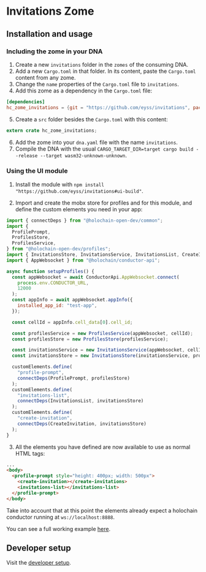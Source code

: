 # Invitations Zome
## Installation and usage

### Including the zome in your DNA

1. Create a new `invitations` folder in the `zomes` of the consuming DNA.
2. Add a new `Cargo.toml` in that folder. In its content, paste the `Cargo.toml` content from any zome.
3. Change the `name` properties of the `Cargo.toml` file to `invitations`.
4. Add this zome as a dependency in the `Cargo.toml` file:

```toml
[dependencies]
hc_zome_invitations = {git = "https://github.com/eyss/invitations", package = "hc_zome_invitations"}
```

5. Create a `src` folder besides the `Cargo.toml` with this content:

```rust
extern crate hc_zome_invitations;
```

6. Add the zome into your `dna.yaml` file with the name `invitations`.
7. Compile the DNA with the usual `CARGO_TARGET_DIR=target cargo build --release --target wasm32-unknown-unknown`.

### Using the UI module

1. Install the module with `npm install "https://github.com/eyss/invitations#ui-build"`.


2. Import and create the mobx store for profiles and for this module, and define the custom elements you need in your app:

```js
import { connectDeps } from "@holochain-open-dev/common";
import {
  ProfilePrompt,
  ProfilesStore,
  ProfilesService,
} from "@holochain-open-dev/profiles";
import { InvitationsStore, InvitationsService, InvitationsList, CreateInvitation } from "@eyss/invitations";
import { AppWebsocket } from "@holochain/conductor-api";

async function setupProfiles() {
  const appWebsocket = await ConductorApi.AppWebsocket.connect(
    process.env.CONDUCTOR_URL,
    12000
  );
  const appInfo = await appWebsocket.appInfo({
    installed_app_id: "test-app",
  });

  const cellId = appInfo.cell_data[0].cell_id;

  const profilesService = new ProfilesService(appWebsocket, cellId);
  const profilesStore = new ProfilesStore(profilesService);

  const invitationsService = new InvitationsService(appWebsocket, cellId);
  const invitationsStore = new InvitationsStore(invitationsService, profilesStore);

  customElements.define(
    "profile-prompt",
    connectDeps(ProfilePrompt, profilesStore)
  );
  customElements.define(
    "invitations-list",
    connectDeps(InvitationsList, invitationsStore)
  );
  customElements.define(
    "create-invitation",
    connectDeps(CreateInvitation, invitationsStore)
  );
}
```

3. All the elements you have defined are now available to use as normal HTML tags:

```html
...
<body>
  <profile-prompt style="height: 400px; width: 500px">
    <create-invitation></create-invitations>
    <invitations-list></invitations-list>
  </profile-prompt>
</body>
```

Take into account that at this point the elements already expect a holochain conductor running at `ws://localhost:8888`.

You can see a full working example [here](/ui/demo/index.html).


## Developer setup

Visit the [developer setup](/dev-setup.md).
